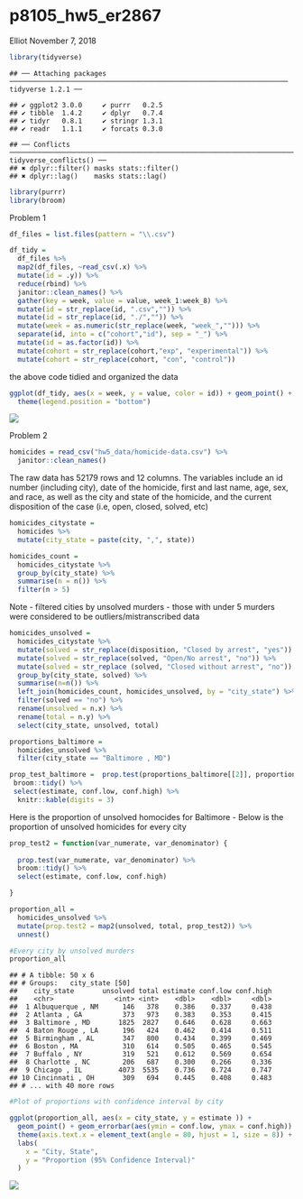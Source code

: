 p8105\_hw5\_er2867
================
Elliot
November 7, 2018

``` r
library(tidyverse)
```

    ## ── Attaching packages ───────────────────────────────────────────────────────────────────── tidyverse 1.2.1 ──

    ## ✔ ggplot2 3.0.0     ✔ purrr   0.2.5
    ## ✔ tibble  1.4.2     ✔ dplyr   0.7.4
    ## ✔ tidyr   0.8.1     ✔ stringr 1.3.1
    ## ✔ readr   1.1.1     ✔ forcats 0.3.0

    ## ── Conflicts ──────────────────────────────────────────────────────────────────────── tidyverse_conflicts() ──
    ## ✖ dplyr::filter() masks stats::filter()
    ## ✖ dplyr::lag()    masks stats::lag()

``` r
library(purrr)
library(broom)
```

Problem 1

``` r
df_files = list.files(pattern = "\\.csv")

df_tidy = 
  df_files %>% 
  map2(df_files, ~read_csv(.x) %>% 
  mutate(id = .y)) %>% 
  reduce(rbind) %>% 
  janitor::clean_names() %>% 
  gather(key = week, value = value, week_1:week_8) %>% 
  mutate(id = str_replace(id, ".csv","")) %>% 
  mutate(id = str_replace(id, "./","")) %>% 
  mutate(week = as.numeric(str_replace(week, "week_",""))) %>% 
  separate(id, into = c("cohort","id"), sep = "_") %>% 
  mutate(id = as.factor(id)) %>% 
  mutate(cohort = str_replace(cohort,"exp", "experimental")) %>% 
  mutate(cohort = str_replace(cohort, "con", "control"))
```

the above code tidied and organized the data

``` r
ggplot(df_tidy, aes(x = week, y = value, color = id)) + geom_point() + geom_line() + facet_grid(~cohort) +
  theme(legend.position = "bottom")
```

![](p8105_hw5_er2867_files/figure-markdown_github/unnamed-chunk-1-1.png)

Problem 2

``` r
homicides = read_csv("hw5_data/homicide-data.csv") %>% 
  janitor::clean_names()
```

The raw data has 52179 rows and 12 columns. The variables include an id number (including city), date of the homicide, first and last name, age, sex, and race, as well as the city and state of the homicide, and the current disposition of the case (i.e, open, closed, solved, etc)

``` r
homicides_citystate = 
  homicides %>% 
  mutate(city_state = paste(city, ",", state)) 

homicides_count =
  homicides_citystate %>% 
  group_by(city_state) %>% 
  summarise(n = n()) %>% 
  filter(n > 5)
```

Note - filtered cities by unsolved murders - those with under 5 murders were considered to be outliers/mistranscribed data

``` r
homicides_unsolved = 
  homicides_citystate %>% 
  mutate(solved = str_replace(disposition, "Closed by arrest", "yes")) %>% 
  mutate(solved = str_replace(solved, "Open/No arrest", "no")) %>% 
  mutate(solved = str_replace (solved, "Closed without arrest", "no")) %>% 
  group_by(city_state, solved) %>% 
  summarise(n=n()) %>% 
  left_join(homicides_count, homicides_unsolved, by = "city_state") %>% 
  filter(solved == "no") %>% 
  rename(unsolved = n.x) %>% 
  rename(total = n.y) %>% 
  select(city_state, unsolved, total)

proportions_baltimore =
  homicides_unsolved %>% 
  filter(city_state == "Baltimore , MD")

prop_test_baltimore =  prop.test(proportions_baltimore[[2]], proportions_baltimore[[3]]) %>% 
 broom::tidy() %>% 
 select(estimate, conf.low, conf.high) %>% 
  knitr::kable(digits = 3) 
```

Here is the proportion of unsolved homocides for Baltimore - Below is the proportion of unsolved homicides for every city

``` r
prop_test2 = function(var_numerate, var_denominator) {
  
  prop.test(var_numerate, var_denominator) %>% 
  broom::tidy() %>%
  select(estimate, conf.low, conf.high)

}

proportion_all =
  homicides_unsolved %>% 
  mutate(prop.test2 = map2(unsolved, total, prop_test2)) %>% 
  unnest()

#Every city by unsolved murders
proportion_all
```

    ## # A tibble: 50 x 6
    ## # Groups:   city_state [50]
    ##    city_state       unsolved total estimate conf.low conf.high
    ##    <chr>               <int> <int>    <dbl>    <dbl>     <dbl>
    ##  1 Albuquerque , NM      146   378    0.386    0.337     0.438
    ##  2 Atlanta , GA          373   973    0.383    0.353     0.415
    ##  3 Baltimore , MD       1825  2827    0.646    0.628     0.663
    ##  4 Baton Rouge , LA      196   424    0.462    0.414     0.511
    ##  5 Birmingham , AL       347   800    0.434    0.399     0.469
    ##  6 Boston , MA           310   614    0.505    0.465     0.545
    ##  7 Buffalo , NY          319   521    0.612    0.569     0.654
    ##  8 Charlotte , NC        206   687    0.300    0.266     0.336
    ##  9 Chicago , IL         4073  5535    0.736    0.724     0.747
    ## 10 Cincinnati , OH       309   694    0.445    0.408     0.483
    ## # ... with 40 more rows

``` r
#Plot of proportions with confidence interval by city

ggplot(proportion_all, aes(x = city_state, y = estimate )) + 
  geom_point() + geom_errorbar(aes(ymin = conf.low, ymax = conf.high)) + 
  theme(axis.text.x = element_text(angle = 80, hjust = 1, size = 8)) +
  labs(
    x = "City, State",
    y = "Proportion (95% Confidence Interval)"
  )
```

![](p8105_hw5_er2867_files/figure-markdown_github/unnamed-chunk-4-1.png)
